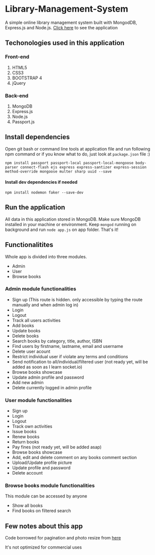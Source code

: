 # Library-Management-System
A simple online library management system built with MongodDB, Express.js and Node.js. [Click here](https://demo-library-system.herokuapp.com/) to see the application

## Techonologies used in this application

### Front-end

1. HTML5
2. CSS3
3. BOOTSTRAP 4
4. jQuery

### Back-end

1. MongoDB
2. Express.js
3. Node.js
4. Passport.js

## Install dependencies
Open git bash or command line tools at application file and run following npm command or if you know what to do, just look at `package.json` file :)

`npm install passport passport-local passport-local-mongoose body-parser connect-flash ejs express express-santizer express-session method-override mongoose multer sharp uuid --save`

#### Install dev dependencies if needed
`npm install nodemon faker --save-dev`

## Run the application
All data in this application stored in MongoDB. Make sure MongoDB installed in your machine or environment. Keep `mongod` running on background and run `node app.js` on app folder. That's it! 

## Functionalitites

Whole app is divided into three modules.

* Admin
* User
* Browse books

### Admin module functionalities
* Sign up (This route is hidden. only accessible by typing the route manually and when admin log in)
* Login
* Logout
* Track all users activities
* Add books
* Update books
* Delete books
* Search books by category, title, author, ISBN
* Find users by firstname, lastname, email and username
* Delete user acount
* Restrict individual user if violate any terms and conditions
* Send notification to all/individual/filtered user (not ready yet, will be added as soon as I learn socket.io)
* Browse books showcase
* Update admin profile and password
* Add new admin
* Delete currently logged in admin profile

### User module functionalities
* Sign up
* Login
* Logout
* Track own activities
* Issue books
* Renew books
* Return books
* Pay fines (not ready yet, will be added asap)
* Browse books showcase 
* Add, edit and delete comment on any books comment section
* Upload/Update profile picture
* Update profile and password
* Delete account 

### Browse books module functionalities
This module can be accessed by anyone
* Show all books
* Find books on filtered search

## Few notes about this app

Code borrowed for pagination and photo resize from [here](https://evdokimovm.github.io/)

It's not  optimized for commercial uses









